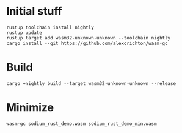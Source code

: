 # Initial stuff

    rustup toolchain install nightly
    rustup update
    rustup target add wasm32-unknown-unknown --toolchain nightly
    cargo install --git https://github.com/alexcrichton/wasm-gc

# Build

    cargo +nightly build --target wasm32-unknown-unknown --release

# Minimize

    wasm-gc sodium_rust_demo.wasm sodium_rust_demo_min.wasm
